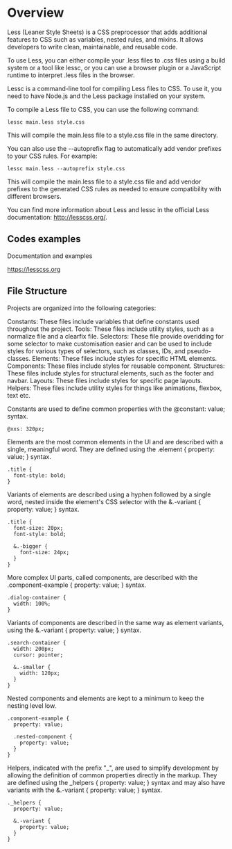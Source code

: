 # Overview
Less (Leaner Style Sheets) is a CSS preprocessor that adds additional features to CSS such as variables, nested rules, and mixins. It allows developers to write clean, maintainable, and reusable code.

To use Less, you can either compile your .less files to .css files using a build system or a tool like lessc, or you can use a browser plugin or a JavaScript runtime to interpret .less files in the browser.

Lessc is a command-line tool for compiling Less files to CSS. To use it, you need to have Node.js and the Less package installed on your system.

To compile a Less file to CSS, you can use the following command:

```
lessc main.less style.css
```

This will compile the main.less file to a style.css file in the same directory.

You can also use the --autoprefix flag to automatically add vendor prefixes to your CSS rules. For example:

```
lessc main.less --autoprefix style.css
```

This will compile the main.less file to a style.css file and add vendor prefixes to the generated CSS rules as needed to ensure compatibility with different browsers.

You can find more information about Less and lessc in the official Less documentation: http://lesscss.org/.

## Codes examples
Documentation and examples

https://lesscss.org

## File Structure
Projects are organized into the following categories:

Constants: These files include variables that define constants used throughout the project.
Tools: These files include utility styles, such as a normalize file and a clearfix file.
Selectors: These file provide overidding for some selector to make customisation easier and can be used to include styles for various types of selectors, such as classes, IDs, and pseudo-classes.
Elements: These files include styles for specific HTML elements.
Components: These files include styles for reusable component.
Structures: These files include styles for structural elements, such as the footer and navbar.
Layouts: These files include styles for specific page layouts.
Helpers: These files include utility styles for things like animations, flexbox, text etc.

Constants are used to define common properties with the @constant: value; syntax.
```
@xxs: 320px;
```

Elements are the most common elements in the UI and are described with a single, meaningful word. They are defined using the .element { property: value; } syntax.
```
.title { 
  font-style: bold; 
}
```

Variants of elements are described using a hyphen followed by a single word, nested inside the element's CSS selector with the &.-variant { property: value; } syntax.
```
.title { 
  font-size: 20px; 
  font-style: bold; 
  
  &.-bigger { 
    font-size: 24px; 
  }
}

```

More complex UI parts, called components, are described with the .component-example { property: value; } syntax.
```
.dialog-container { 
  width: 100%; 
}
```

Variants of components are described in the same way as element variants, using the &.-variant { property: value; } syntax.
```
.search-container { 
  width: 200px; 
  cursor: pointer;
  
  &.-smaller { 
    width: 120px; 
  } 
}
```

Nested components and elements are kept to a minimum to keep the nesting level low.
```
.component-example { 
  property: value; 
  
  .nested-component { 
    property: value; 
  } 
}
```

Helpers, indicated with the prefix "_", are used to simplify development by allowing the definition of common properties directly in the markup. They are defined using the _helpers { property: value; } syntax and may also have variants with the &.-variant { property: value; } syntax.
```
._helpers { 
  property: value; 
  
  &.-variant { 
    property: value; 
  } 
}
```